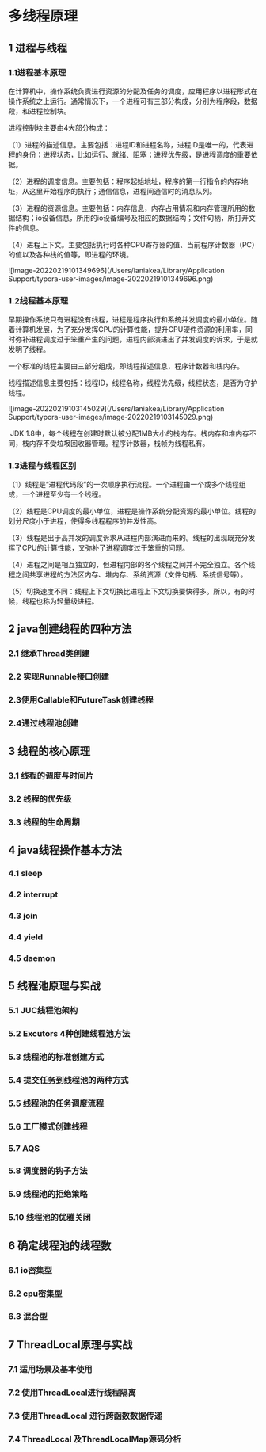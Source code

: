 # 多线程原理

## 1 进程与线程

### 1.1进程基本原理

在计算机中，操作系统负责进行资源的分配及任务的调度，应用程序以进程形式在操作系统之上运行。通常情况下，一个进程可有三部分构成，分别为程序段，数据段，和进程控制块。

进程控制块主要由4大部分构成：

（1）进程的描述信息。主要包括：进程ID和进程名称，进程ID是唯一的，代表进程的身份；进程状态，比如运行、就绪、阻塞；进程优先级，是进程调度的重要依据。

（2）进程的调度信息。主要包括：程序起始地址，程序的第一行指令的内存地址，从这里开始程序的执行；通信信息，进程间通信时的消息队列。

（3）进程的资源信息。主要包括：内存信息，内存占用情况和内存管理所用的数据结构；io设备信息，所用的io设备编号及相应的数据结构；文件句柄，所打开文件的信息。

（4）进程上下文。主要包括执行时各种CPU寄存器的值、当前程序计数器（PC）的值以及各种栈的值等，即进程的环境。



![image-20220219101349696](/Users/laniakea/Library/Application Support/typora-user-images/image-20220219101349696.png)

### 1.2线程基本原理

​		早期操作系统只有进程没有线程，进程是程序执行和系统并发调度的最小单位。随着计算机发展，为了充分发挥CPU的计算性能，提升CPU硬件资源的利用率，同时弥补进程调度过于笨重产生的问题，进程内部演进出了并发调度的诉求，于是就发明了线程。

​	    一个标准的线程主要由三部分组成，即线程描述信息，程序计数器和栈内存。

​		线程描述信息主要包括：线程ID，线程名称，线程优先级，线程状态，是否为守护线程。

![image-20220219103145029](/Users/laniakea/Library/Application Support/typora-user-images/image-20220219103145029.png)

​		JDK 1.8中，每个线程在创建时默认被分配1MB大小的栈内存。栈内存和堆内存不同，栈内存不受垃圾回收器管理。程序计数器，栈帧为线程私有。



### 1.3进程与线程区别

（1）线程是“进程代码段”的一次顺序执行流程。一个进程由一个或多个线程组成，一个进程至少有一个线程。

（2）线程是CPU调度的最小单位，进程是操作系统分配资源的最小单位。线程的划分尺度小于进程，使得多线程程序的并发性高。

（3）线程是出于高并发的调度诉求从进程内部演进而来的。线程的出现既充分发挥了CPU的计算性能，又弥补了进程调度过于笨重的问题。

（4）进程之间是相互独立的，但进程内部的各个线程之间并不完全独立。各个线程之间共享进程的方法区内存、堆内存、系统资源（文件句柄、系统信号等）。

（5）切换速度不同：线程上下文切换比进程上下文切换要快得多。所以，有的时候，线程也称为轻量级进程。

## 2 java创建线程的四种方法

### 2.1 继承Thread类创建

### 2.2 实现Runnable接口创建

### 2.3使用Callable和FutureTask创建线程

### 2.4通过线程池创建

## 3 线程的核心原理

### 3.1 线程的调度与时间片

### 3.2 线程的优先级

### 3.3 线程的生命周期

## 4 java线程操作基本方法

### 4.1 sleep

### 4.2 interrupt

### 4.3 join

### 4.4 yield

### 4.5 daemon

## 5 线程池原理与实战

### 5.1 JUC线程池架构

### 5.2 Excutors 4种创建线程池方法

### 5.3 线程池的标准创建方式

### 5.4 提交任务到线程池的两种方式

### 5.5 线程池的任务调度流程

### 5.6 工厂模式创建线程

### 5.7 AQS

### 5.8 调度器的钩子方法

### 5.9 线程池的拒绝策略

### 5.10 线程池的优雅关闭

## 6 确定线程池的线程数

### 6.1 io密集型

### 6.2 cpu密集型

### 6.3 混合型

## 7 ThreadLocal原理与实战

### 7.1 适用场景及基本使用

### 7.2 使用ThreadLocal进行线程隔离

### 7.3 使用ThreadLocal 进行跨函数数据传递

### 7.4 ThreadLocal 及ThreadLocalMap源码分析